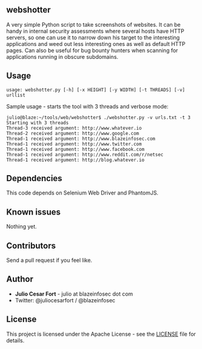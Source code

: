 ## webshotter

A very simple Python script to take screenshots of websites. It can be
handy in internal security assessments where several hosts have HTTP
servers, so one can use it to narrow down his target to the interesting
applications and weed out less interesting ones as well as default HTTP
pages. Can also be useful for bug bounty hunters when scanning for
applications running in obscure subdomains.

## Usage

```
usage: webshotter.py [-h] [-x HEIGHT] [-y WIDTH] [-t THREADS] [-v] urllist
```

Sample usage - starts the tool with 3 threads and verbose mode:

```
julio@blaze:~/tools/web/webshotter$ ./webshotter.py -v urls.txt -t 3
Starting with 3 threads
Thread-3 received argument: http://www.whatever.io
Thread-2 received argument: http://www.google.com
Thread-1 received argument: http://www.blazeinfosec.com
Thread-1 received argument: http://www.twitter.com
Thread-1 received argument: http://www.facebook.com
Thread-1 received argument: http://www.reddit.com/r/netsec
Thread-1 received argument: http://blog.whatever.io
```

## Dependencies

This code depends on Selenium Web Driver and PhantomJS.

## Known issues

Nothing yet.

## Contributors

Send a pull request if you feel like.

## Author

* **Julio Cesar Fort** - julio at blazeinfosec dot com
* Twitter: @juliocesarfort / @blazeinfosec

## License

This project is licensed under the Apache License - see the [LICENSE](LICENSE) file for details.
